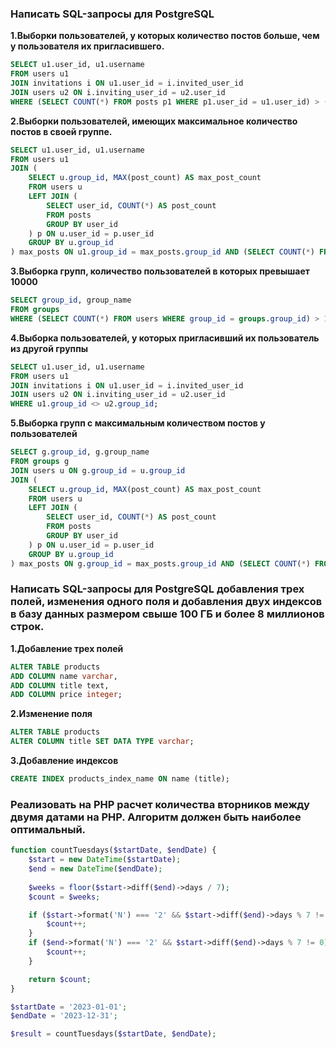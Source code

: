 ### Написать SQL-запросы для PostgreSQL

**1.Выборки пользователей, у которых количество постов больше, чем у пользователя их пригласившего.**

```sql
SELECT u1.user_id, u1.username
FROM users u1
JOIN invitations i ON u1.user_id = i.invited_user_id
JOIN users u2 ON i.inviting_user_id = u2.user_id
WHERE (SELECT COUNT(*) FROM posts p1 WHERE p1.user_id = u1.user_id) > (SELECT COUNT(*) FROM posts p2 WHERE p2.user_id = u2.user_id);
```

**2.Выборки пользователей, имеющих максимальное количество постов в своей группе.**

```sql
SELECT u1.user_id, u1.username
FROM users u1
JOIN (
    SELECT u.group_id, MAX(post_count) AS max_post_count
    FROM users u
    LEFT JOIN (
        SELECT user_id, COUNT(*) AS post_count
        FROM posts
        GROUP BY user_id
    ) p ON u.user_id = p.user_id
    GROUP BY u.group_id
) max_posts ON u1.group_id = max_posts.group_id AND (SELECT COUNT(*) FROM posts p2 WHERE p2.user_id = u1.user_id) = max_posts.max_post_count;
```

**3.Выборка групп, количество пользователей в которых превышает 10000**

```sql
SELECT group_id, group_name
FROM groups
WHERE (SELECT COUNT(*) FROM users WHERE group_id = groups.group_id) > 10000;
```

**4.Выборка пользователей, у которых пригласивший их пользователь из другой группы**

```sql
SELECT u1.user_id, u1.username
FROM users u1
JOIN invitations i ON u1.user_id = i.invited_user_id
JOIN users u2 ON i.inviting_user_id = u2.user_id
WHERE u1.group_id <> u2.group_id;
```

**5.Выборка групп с максимальным количеством постов у пользователей**

```sql
SELECT g.group_id, g.group_name
FROM groups g
JOIN users u ON g.group_id = u.group_id
JOIN (
    SELECT u.group_id, MAX(post_count) AS max_post_count
    FROM users u
    LEFT JOIN (
        SELECT user_id, COUNT(*) AS post_count
        FROM posts
        GROUP BY user_id
    ) p ON u.user_id = p.user_id
    GROUP BY u.group_id
) max_posts ON g.group_id = max_posts.group_id AND (SELECT COUNT(*) FROM posts p2 WHERE p2.user_id = u.user_id) = max_posts.max_post_count;
```


### Написать SQL-запросы для PostgreSQL добавления трех полей, изменения одного поля и добавления двух индексов в базу данных размером свыше 100 ГБ и более 8 миллионов строк.

**1.Добавление трех полей**

```sql
ALTER TABLE products
ADD COLUMN name varchar,
ADD COLUMN title text,
ADD COLUMN price integer;
```

**2.Изменение поля**

```sql
ALTER TABLE products
ALTER COLUMN title SET DATA TYPE varchar;
```

**3.Добавление индексов**

```sql
CREATE INDEX products_index_name ON name (title);
```

### Реализовать на PHP расчет количества вторников между двумя датами на PHP. Алгоритм должен быть наиболее оптимальный.

```php
function countTuesdays($startDate, $endDate) {
    $start = new DateTime($startDate);
    $end = new DateTime($endDate);
    
    $weeks = floor($start->diff($end)->days / 7);
    $count = $weeks;

    if ($start->format('N') === '2' && $start->diff($end)->days % 7 != 0) {
        $count++;
    }
    if ($end->format('N') === '2' && $start->diff($end)->days % 7 != 0) {
        $count++;
    }

    return $count;
}

$startDate = '2023-01-01';
$endDate = '2023-12-31';

$result = countTuesdays($startDate, $endDate);
```


